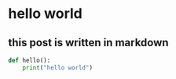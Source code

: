 # hello world
## this post is written in markdown


```python
def hello():
    print("hello world")
```